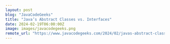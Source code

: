 ```yaml
---
layout: post
blog: "JavaCodeGeeks"
title: "Java’s Abstract Classes vs. Interfaces"
date: 2024-02-19T06:00:00Z
image: images/javacodegeeks.png
remote_url: "https://www.javacodegeeks.com/2024/02/javas-abstract-classes-vs-interfaces.html"
---
```

